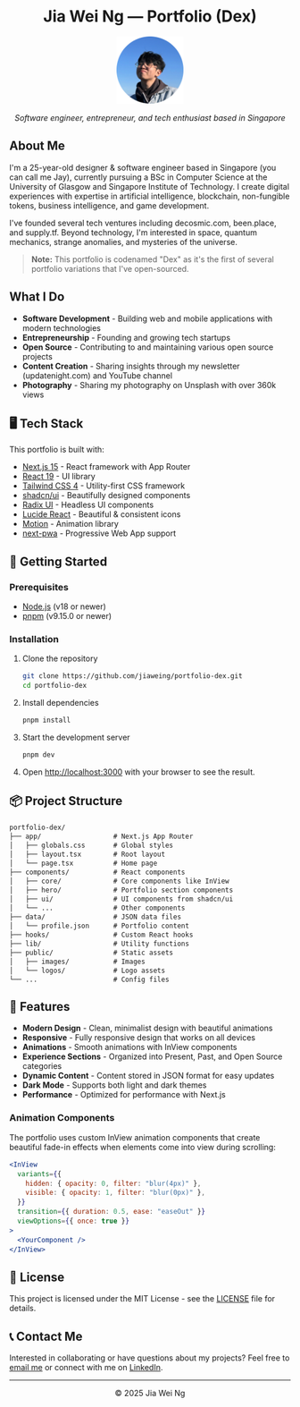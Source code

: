 <div align="center">

# Jia Wei Ng — Portfolio (Dex)

  <img src="public/images/avatars/jiawei.png" alt="Jia Wei Ng" width="120" />
  <p><em>Software engineer, entrepreneur, and tech enthusiast based in Singapore</em></p>

</div>

## About Me

I'm a 25-year-old designer & software engineer based in Singapore (you can call me Jay), currently pursuing a BSc in Computer Science at the University of Glasgow and Singapore Institute of Technology. I create digital experiences with expertise in artificial intelligence, blockchain, non-fungible tokens, business intelligence, and game development.

I've founded several tech ventures including decosmic.com, been.place, and supply.tf. Beyond technology, I'm interested in space, quantum mechanics, strange anomalies, and mysteries of the universe.

> **Note:** This portfolio is codenamed "Dex" as it's the first of several portfolio variations that I've open-sourced.

## What I Do

- **Software Development** - Building web and mobile applications with modern technologies
- **Entrepreneurship** - Founding and growing tech startups
- **Open Source** - Contributing to and maintaining various open source projects
- **Content Creation** - Sharing insights through my newsletter (updatenight.com) and YouTube channel
- **Photography** - Sharing my photography on Unsplash with over 360k views

## 🖥️ Tech Stack

This portfolio is built with:

- [Next.js 15](https://nextjs.org/) - React framework with App Router
- [React 19](https://react.dev/) - UI library
- [Tailwind CSS 4](https://tailwindcss.com/) - Utility-first CSS framework
- [shadcn/ui](https://ui.shadcn.com/) - Beautifully designed components
- [Radix UI](https://www.radix-ui.com/) - Headless UI components
- [Lucide React](https://lucide.dev/) - Beautiful & consistent icons
- [Motion](https://motion.dev/) - Animation library
- [next-pwa](https://github.com/shadowwalker/next-pwa) - Progressive Web App support

## 🚀 Getting Started

### Prerequisites

- [Node.js](https://nodejs.org/) (v18 or newer)
- [pnpm](https://pnpm.io/) (v9.15.0 or newer)

### Installation

1. Clone the repository

   ```bash
   git clone https://github.com/jiaweing/portfolio-dex.git
   cd portfolio-dex
   ```

2. Install dependencies

   ```bash
   pnpm install
   ```

3. Start the development server

   ```bash
   pnpm dev
   ```

4. Open [http://localhost:3000](http://localhost:3000) with your browser to see the result.

## 📦 Project Structure

```
portfolio-dex/
├── app/                  # Next.js App Router
│   ├── globals.css       # Global styles
│   ├── layout.tsx        # Root layout
│   └── page.tsx          # Home page
├── components/           # React components
│   ├── core/             # Core components like InView
│   ├── hero/             # Portfolio section components
│   ├── ui/               # UI components from shadcn/ui
│   └── ...               # Other components
├── data/                 # JSON data files
│   └── profile.json      # Portfolio content
├── hooks/                # Custom React hooks
├── lib/                  # Utility functions
├── public/               # Static assets
│   ├── images/           # Images
│   └── logos/            # Logo assets
└── ...                   # Config files
```

## 🎨 Features

- **Modern Design** - Clean, minimalist design with beautiful animations
- **Responsive** - Fully responsive design that works on all devices
- **Animations** - Smooth animations with InView components
- **Experience Sections** - Organized into Present, Past, and Open Source categories
- **Dynamic Content** - Content stored in JSON format for easy updates
- **Dark Mode** - Supports both light and dark themes
- **Performance** - Optimized for performance with Next.js

### Animation Components

The portfolio uses custom InView animation components that create beautiful fade-in effects when elements come into view during scrolling:

```jsx
<InView
  variants={{
    hidden: { opacity: 0, filter: "blur(4px)" },
    visible: { opacity: 1, filter: "blur(0px)" },
  }}
  transition={{ duration: 0.5, ease: "easeOut" }}
  viewOptions={{ once: true }}
>
  <YourComponent />
</InView>
```

## 📜 License

This project is licensed under the MIT License - see the [LICENSE](LICENSE) file for details.

## 📞 Contact Me

Interested in collaborating or have questions about my projects? Feel free to [email me](mailto:hey@jiaweing.com) or connect with me on [LinkedIn](https://www.linkedin.com/in/jiaweing/).

---

<div align="center">
  <p>© 2025 Jia Wei Ng</p>
</div>

